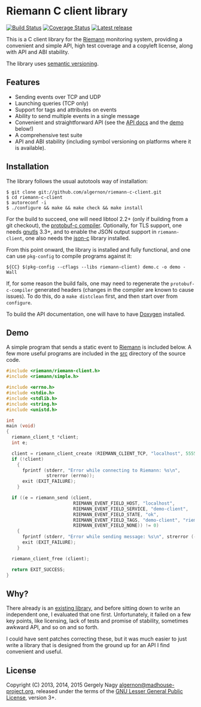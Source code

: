 Riemann C client library
========================

[![Build Status](https://img.shields.io/travis/algernon/riemann-c-client/master.svg?style=flat-square)](https://travis-ci.org/algernon/riemann-c-client)
[![Coverage Status](https://img.shields.io/coveralls/algernon/riemann-c-client.svg?style=flat-square)](https://coveralls.io/r/algernon/riemann-c-client)
[![Latest release](https://img.shields.io/github/release/algernon/riemann-c-client.svg?style=flat-square)](https://github.com/algernon/riemann-c-client/releases/latest)

This is a C client library for the [Riemann][riemann] monitoring
system, providing a convenient and simple API, high test coverage and
a copyleft license, along with API and ABI stability.

 [riemann]: http://riemann.io/

The library uses [semantic versioning][semver].

 [semver]: http://semver.org/

Features
--------

 * Sending events over TCP and UDP
 * Launching queries (TCP only)
 * Support for tags and attributes on events
 * Ability to send multiple events in a single message
 * Convenient and straightforward API (see the [API docs][api-docs]
   and the [demo](#demo) below!)
 * A comprehensive test suite
 * API and ABI stability (including symbol versioning on platforms
   where it is available).

 [api-docs]: https://algernon.github.io/riemann-c-client/

Installation
------------

The library follows the usual autotools way of installation:

    $ git clone git://github.com/algernon/riemann-c-client.git
    $ cd riemann-c-client
    $ autoreconf -i
    $ ./configure && make && make check && make install

For the build to succeed, one will need libtool 2.2+ (only if building
from a git checkout), the [protobuf-c compiler][protoc]. Optionally,
for TLS support, one needs [gnutls][gnutls] 3.3+, and to enable the
JSON output support in `riemann-client`, one also needs the
[json-c][json-c] library installed.

 [protoc]: http://protobuf-c.googlecode.com
 [gnutls]: http://www.gnutls.org/
 [json-c]: https://github.com/json-c/json-c/wiki

From this point onward, the library is installed and fully functional,
and one can use `pkg-config` to compile programs against it:

    ${CC} $(pkg-config --cflags --libs riemann-client) demo.c -o demo -Wall

If, for some reason the build fails, one may need to regenerate the
`protobuf-c-compiler` generated headers (changes in the compiler are
known to cause issues). To do this, do a `make distclean` first, and
then start over from `configure`.

To build the API documentation, one will have to have
[Doxygen](http://www.doxygen.org/) installed.

Demo
----

A simple program that sends a static event to [Riemann][riemann] is
included below. A few more useful programs are included in the
[src][src] directory of the source code.

 [src]: https://github.com/algernon/riemann-c-client/tree/master/src

```c
#include <riemann/riemann-client.h>
#include <riemann/simple.h>

#include <errno.h>
#include <stdio.h>
#include <stdlib.h>
#include <string.h>
#include <unistd.h>

int
main (void)
{
  riemann_client_t *client;
  int e;

  client = riemann_client_create (RIEMANN_CLIENT_TCP, "localhost", 5555);
  if (!client)
    {
      fprintf (stderr, "Error while connecting to Riemann: %s\n",
               strerror (errno));
      exit (EXIT_FAILURE);
    }

  if ((e = riemann_send (client,
                         RIEMANN_EVENT_FIELD_HOST, "localhost",
                         RIEMANN_EVENT_FIELD_SERVICE, "demo-client",
                         RIEMANN_EVENT_FIELD_STATE, "ok",
                         RIEMANN_EVENT_FIELD_TAGS, "demo-client", "riemann-c-client", NULL,
                         RIEMANN_EVENT_FIELD_NONE)) != 0)
    {
      fprintf (stderr, "Error while sending message: %s\n", strerror (-e));
      exit (EXIT_FAILURE);
    }

  riemann_client_free (client);

  return EXIT_SUCCESS;
}
```

Why?
----

There already is an [existing library][gkos-riemann], and before
sitting down to write an independent one, I evaluated that one first.
Unfortunately, it failed on a few key points, like licensing, lack of
tests and promise of stability, sometimes awkward API, and so on and
so forth.

 [gkos-riemann]: https://github.com/gkos/riemann-c-client

I could have sent patches correcting these, but it was much easier to
just write a library that is designed from the ground up for an API I
find convenient and useful.

License
-------

Copyright (C) 2013, 2014, 2015 Gergely Nagy <algernon@madhouse-project.org>,
released under the terms of the
[GNU Lesser General Public License][lgpl], version 3+.

 [lgpl]: http://www.gnu.org/licenses/lgpl.html
